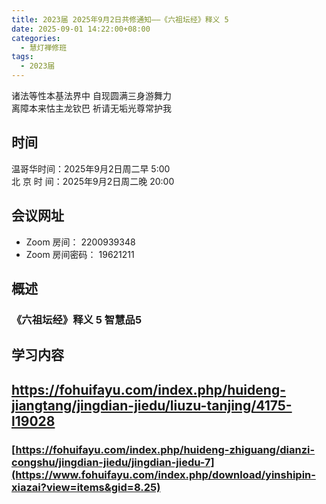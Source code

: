 ```yaml
---
title: 2023届 2025年9月2日共修通知——《六祖坛经》释义 5
date: 2025-09-01 14:22:00+08:00
categories:
  - 慧灯禅修班
tags:
  - 2023届
---
```

诸法等性本基法界中 自现圆满三身游舞力\
离障本来怙主龙钦巴 祈请无垢光尊常护我

## 时间

温哥华时间：2025年9月2日周二早 5:00\
北 京 时 间：2025年9月2日周二晚 20:00

## 会议网址

* Zoom 房间： 2200939348[](https://us02web.zoom.us/j/7672270786?pwd=bjRzNVpOT0g1cWF3WWVqVE1PZzlWZz09)
* Zoom 房间密码： 19621211

## 概述

### 《六祖坛经》释义 5 智慧品5

## 学习内容

## https://fohuifayu.com/index.php/huideng-jiangtang/jingdian-jiedu/liuzu-tanjing/4175-l19028  [](https://s3.ap-northeast-1.wasabisys.com/hdcx/hdv/f/up/%E6%A2%A6%E5%B9%BB%E4%B8%96%E7%95%8C.md.pdf)[](https://www.huidengvan.com/f/up/%E8%AF%AD%E5%8A%A0%E6%8C%81%E7%9A%84%E4%BF%AE%E6%B3%952022.pdf)[](https://www.huidengchanxiu.net/books/b2/2-15)[](https://s3.ap-northeast-1.wasabisys.com/hdcx/hdv/f/up/%E4%BD%9B%E6%95%99%E7%9A%84%E4%B8%96%E7%95%8C%E8%A7%82.md.pdf)

### [https://fohuifayu.com/index.php/huideng-zhiguang/dianzi-congshu/jingdian-jiedu/jingdian-jiedu-7](https://www.fohuifayu.com/index.php/download/yinshipin-xiazai?view=items&gid=8.25)
